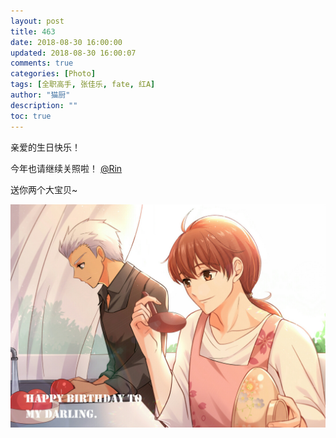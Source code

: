 ```yaml
---
layout: post
title: 463
date: 2018-08-30 16:00:00
updated: 2018-08-30 16:00:07
comments: true
categories: [Photo]
tags: [全职高手, 张佳乐, fate, 红A]
author: "猫厨"
description: ""
toc: true
---
```


<p>亲爱的生日快乐！</p> 
<p>今年也请继续关照啦！&nbsp;<a target="_blank" loftermentionblogid="516668363" href="http://www.lofter.com/mentionredirect.do?blogId=516668363"  >@Rin</a>&nbsp;</p> 
<p>送你两个大宝贝~</p>

![](https://raw.githubusercontent.com/alicewish/meowchain247/master/img_cVZNdzJtQk9JV2ZBN2ZyemdHTzUxaTVBZ3V6ZXZjTWJlRm41YUpSQ1dhWVRTekM4V0FxaGtRPT0.jpg)